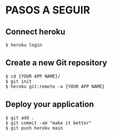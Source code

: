 # PASOS A SEGUIR 

## Connect heroku

    $ heroku login 

## Create a new Git repository

    $ cd {YOUR APP NAME}/
    $ git init
    $ heroku git:remote -a {YOUR APP NAME}

## Deploy your application

    $ git add .
    $ git commit -am "make it better"
    $ git push heroku main